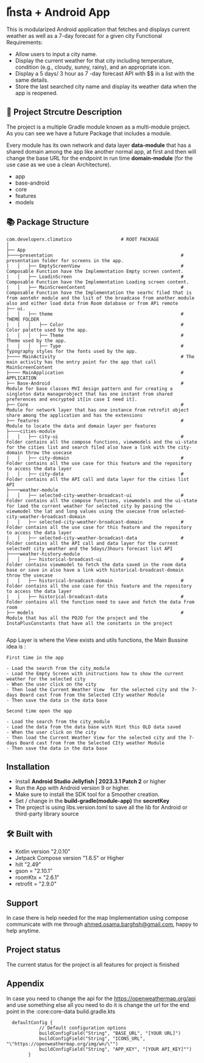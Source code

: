 
# ّInsta + Android App
This is  modularized Android application that fetches and displays current weather as well as a  7-day forecast for a given city Functional Requirements:
- Allow users to input a city name.
- Display the current weather for that city including temperature, condition (e.g.,
  cloudy, sunny, rainy), and an appropriate icon.
- Display a 5 days/ 3 hour as 7 -day forecast API with $$ in a list with the same details.
- Store the last searched city name and display its weather data when the app is
  reopened.

## 📄 Project Strcutre Description

The project is a multiple Gradle module known as a multi-module project. As you can see we have a future Package that includes a module.

Every module has its own network and data layer **data-module** that has a shared domain among the app like another normal app,
at first and then will change the base URL for the endpoint in run time **domain-module** (for the use case as we use a clean Architecture).

- app
- base-android
- core
- features
- models

## 📚 Package Structure

```
com.developerx.climatico                  # ROOT PACKAGE
│
├── App
├────presentation                                               # presentation folder for screens in the app.
|   │   ├── EmptyScreenView                                     # Composable Function have the Implementation Empty screen content.
|   │   ├── LoadinScreen                                        # Composable Function have the Implementation Loading screen content.
|   │   ├── MainScreenContent                                   # Composable Function have the Implementation the searhc filed that is from aontehr module and the lsit of the broadcase from another module also and either load data from Room database or from APi remote
├── ui.
|   │   ├── theme                                               # THEME FOLDER
|   │   │   ├── Color                                           # Color palette used by the app.
|   │   │   ├── Theme                                           # Theme used by the app.
|   │   │   ├── Type                                            # Typography styles for the fonts used by the app.
├──── MainActivity                                              # The main activity has the entry point for the app that call MainScreenContent 
├──── MainApplication                                           # APPLICATION
├── Base-Android                                                # Module for base classes MVI design pattern and for creating a singleton data managerobject that has one instant from shared preferences and encrypted it[in case I need it].
├── Core                                                        # Module for network layer that has one instance from retrofit object share among the application and has the extensions
├── features                                                    # Module to locate the data and domain layer per features
├────cities-module              
|   │   ├── city-ui                                             # Folder contains all the compose functions, viewmodels and the ui-state for the cities list and search filed also have a link with the city-domain throw the usecase 
|   │   ├── city-domain                                         # Folder contains all the use case for this feature and the repository to access the data layer
|   │   ├── city-data                                           # Folder contains all the API call and data layer for the cities list API
├────weather-module              
|   │   ├── selected-city-weather-broadcast-ui                  # Folder contains all the compose functions, viewmodels and the ui-state for laod the current weather for selected city by passing the viewmodel the lat and long values using the usecase from selected-city-weather-broadcast-domain
|   │   ├── selected-city-weather-broadcast-domain              # Folder contains all the use case for this feature and the repository to access the data layer
|   │   ├── selected-city-weather-broadcast-data                # Folder contains all the API call and data layer for the current selectedt city weather and the 5days/3hours forecast list API
├────weather-history-module              
|   │   ├── historical-broadcast-ui                             # Folder contains viewmodel to fetch the data saved in the room data base or save in also have a link with historical-broadcast-domain  throw the usecase 
|   │   ├── historical-broadcast-domain                         # Folder contains all the use case for this feature and the repository to access the data layer
|   │   ├── historical-broadcast-data                           # Folder contains all the function need to save and fetch the data from room
├── models                                                      # Module that has all the POJO for the project and the InstaPlusConstants that have all the constants in the project 


```
App Layer is where the View exists and utils functions, the Main Bussine idea is :

    First time in the app
    
    - Load the search from the city_module
    - Load the Empty Screen with instructions how to show the current weather for the selected city
    - When the user click on the city
    - Then load the Current Weather View  for the selected city and the 7-days Board cast from from the Selected CIty weather Module
    - Then save the data in the data base
    
    Second time open the app
    
    - Load the search from the city_module
    - Load the data from the data base with Hint this OLD data saved
    - When the user click on the city
    - Then load the Current Weather View for the selected city and the 7-days Board cast from from the Selected CIty weather Module
    - Then save the data in the data base

## Installation
- Install **Android Studio Jellyfish | 2023.3.1 Patch 2** or higher
- Run the App with Android version 9 or higher.
- Make sure to install the SDK tool for a Smoother creation.
- Set / change in the **build-gradle(module-app)** the **secretKey**
- The project is using libs.version.toml to save all the lib for Android or third-party library source


##  🛠️ Built with

- Kotlin version "2.0.10"
- Jetpack Compose version "1.6.5" or Higher
- hilt "2.49"
- gson = "2.10.1"
- roomKtx = "2.6.1"
- retrofit = "2.9.0"

## Support
In case there is help needed for the map Implementation using compose communicate with me through ahmed.osama.barghsh@gmail.com, happy to help anytime.

## Project status

The current status for the project is all features for project is finished

## Appendix
In case you need to change the api for the https://openweathermap.org/api and use something else all you need to do it is change the url for the end point in the :core:core-data build.gradle.kts
```
  defaultConfig {
            // Default configuration options
            buildConfigField("String", "BASE_URL", "[YOUR URL]")
            buildConfigField("String", "ICONS_URL", "\"https://openweathermap.org/img/wn/\"")
            buildConfigField("String", "APP_KEY", "[YOUR API_KEY]"")
        }
```
